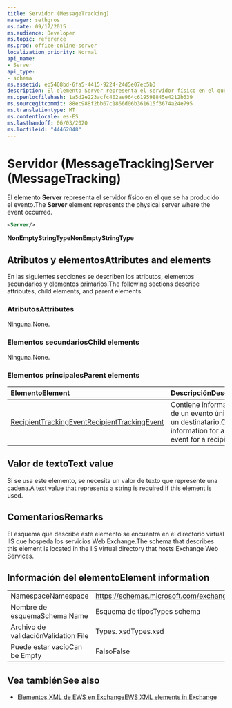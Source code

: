 ```yaml
---
title: Servidor (MessageTracking)
manager: sethgros
ms.date: 09/17/2015
ms.audience: Developer
ms.topic: reference
ms.prod: office-online-server
localization_priority: Normal
api_name:
- Server
api_type:
- schema
ms.assetid: eb5408bd-6fa5-4415-9224-24d5e07ec5b3
description: El elemento Server representa el servidor físico en el que se ha producido el evento.
ms.openlocfilehash: 1a5d2e223acfc402ae964c619598845e4212b639
ms.sourcegitcommit: 88ec988f2bb67c1866d06b361615f3674a24e795
ms.translationtype: MT
ms.contentlocale: es-ES
ms.lasthandoff: 06/03/2020
ms.locfileid: "44462048"
---
```

# <a name="server-messagetracking"></a><span data-ttu-id="a71c9-103">Servidor (MessageTracking)</span><span class="sxs-lookup"><span data-stu-id="a71c9-103">Server (MessageTracking)</span></span>

<span data-ttu-id="a71c9-104">El elemento **Server** representa el servidor físico en el que se ha producido el evento.</span><span class="sxs-lookup"><span data-stu-id="a71c9-104">The **Server** element represents the physical server where the event occurred.</span></span> 
  
```XML
<Server/>
```

 <span data-ttu-id="a71c9-105">**NonEmptyStringType**</span><span class="sxs-lookup"><span data-stu-id="a71c9-105">**NonEmptyStringType**</span></span>
## <a name="attributes-and-elements"></a><span data-ttu-id="a71c9-106">Atributos y elementos</span><span class="sxs-lookup"><span data-stu-id="a71c9-106">Attributes and elements</span></span>

<span data-ttu-id="a71c9-107">En las siguientes secciones se describen los atributos, elementos secundarios y elementos primarios.</span><span class="sxs-lookup"><span data-stu-id="a71c9-107">The following sections describe attributes, child elements, and parent elements.</span></span>
  
### <a name="attributes"></a><span data-ttu-id="a71c9-108">Atributos</span><span class="sxs-lookup"><span data-stu-id="a71c9-108">Attributes</span></span>

<span data-ttu-id="a71c9-109">Ninguna.</span><span class="sxs-lookup"><span data-stu-id="a71c9-109">None.</span></span>
  
### <a name="child-elements"></a><span data-ttu-id="a71c9-110">Elementos secundarios</span><span class="sxs-lookup"><span data-stu-id="a71c9-110">Child elements</span></span>

<span data-ttu-id="a71c9-111">Ninguna.</span><span class="sxs-lookup"><span data-stu-id="a71c9-111">None.</span></span>
  
### <a name="parent-elements"></a><span data-ttu-id="a71c9-112">Elementos principales</span><span class="sxs-lookup"><span data-stu-id="a71c9-112">Parent elements</span></span>

|<span data-ttu-id="a71c9-113">**Elemento**</span><span class="sxs-lookup"><span data-stu-id="a71c9-113">**Element**</span></span>|<span data-ttu-id="a71c9-114">**Descripción**</span><span class="sxs-lookup"><span data-stu-id="a71c9-114">**Description**</span></span>|
|:-----|:-----|
|[<span data-ttu-id="a71c9-115">RecipientTrackingEvent</span><span class="sxs-lookup"><span data-stu-id="a71c9-115">RecipientTrackingEvent</span></span>](recipienttrackingevent.md) <br/> |<span data-ttu-id="a71c9-116">Contiene información de un evento único para un destinatario.</span><span class="sxs-lookup"><span data-stu-id="a71c9-116">Contains information for a single event for a recipient.</span></span>  <br/> |
   
## <a name="text-value"></a><span data-ttu-id="a71c9-117">Valor de texto</span><span class="sxs-lookup"><span data-stu-id="a71c9-117">Text value</span></span>

<span data-ttu-id="a71c9-118">Si se usa este elemento, se necesita un valor de texto que represente una cadena.</span><span class="sxs-lookup"><span data-stu-id="a71c9-118">A text value that represents a string is required if this element is used.</span></span>
  
## <a name="remarks"></a><span data-ttu-id="a71c9-119">Comentarios</span><span class="sxs-lookup"><span data-stu-id="a71c9-119">Remarks</span></span>

<span data-ttu-id="a71c9-120">El esquema que describe este elemento se encuentra en el directorio virtual IIS que hospeda los servicios Web Exchange.</span><span class="sxs-lookup"><span data-stu-id="a71c9-120">The schema that describes this element is located in the IIS virtual directory that hosts Exchange Web Services.</span></span>
  
## <a name="element-information"></a><span data-ttu-id="a71c9-121">Información del elemento</span><span class="sxs-lookup"><span data-stu-id="a71c9-121">Element information</span></span>

|||
|:-----|:-----|
|<span data-ttu-id="a71c9-122">Namespace</span><span class="sxs-lookup"><span data-stu-id="a71c9-122">Namespace</span></span>  <br/> |https://schemas.microsoft.com/exchange/services/2006/types  <br/> |
|<span data-ttu-id="a71c9-123">Nombre de esquema</span><span class="sxs-lookup"><span data-stu-id="a71c9-123">Schema Name</span></span>  <br/> |<span data-ttu-id="a71c9-124">Esquema de tipos</span><span class="sxs-lookup"><span data-stu-id="a71c9-124">Types schema</span></span>  <br/> |
|<span data-ttu-id="a71c9-125">Archivo de validación</span><span class="sxs-lookup"><span data-stu-id="a71c9-125">Validation File</span></span>  <br/> |<span data-ttu-id="a71c9-126">Types. xsd</span><span class="sxs-lookup"><span data-stu-id="a71c9-126">Types.xsd</span></span>  <br/> |
|<span data-ttu-id="a71c9-127">Puede estar vacío</span><span class="sxs-lookup"><span data-stu-id="a71c9-127">Can be Empty</span></span>  <br/> |<span data-ttu-id="a71c9-128">Falso</span><span class="sxs-lookup"><span data-stu-id="a71c9-128">False</span></span>  <br/> |
   
## <a name="see-also"></a><span data-ttu-id="a71c9-129">Vea también</span><span class="sxs-lookup"><span data-stu-id="a71c9-129">See also</span></span>



- [<span data-ttu-id="a71c9-130">Elementos XML de EWS en Exchange</span><span class="sxs-lookup"><span data-stu-id="a71c9-130">EWS XML elements in Exchange</span></span>](ews-xml-elements-in-exchange.md)

